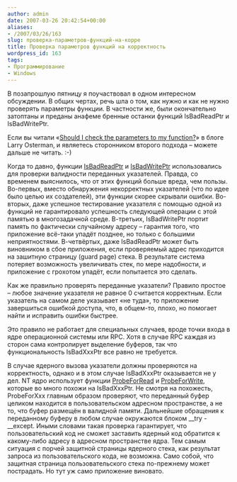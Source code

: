 ```yaml
---
author: admin
date: 2007-03-26 20:42:54+00:00
aliases:
- /2007/03/26/163
slug: проверка-параметров-функций-на-корре
title: Проверка параметров функций на корректность
wordpress_id: 163
tags:
- Программирование
- Windows
---
```


В позапрошлую пятницу я поучаствовал в одном интересном обсуждении. В общих чертах, речь шла о том, как нужно и как не нужно проверять параметры функции. В частности же, были окончательно затоптаны и преданы анафеме бренные останки функций IsBadReadPtr и IsBadWritePtr.

Если вы читали «[Should I check the parameters to my function?](http://blogs.msdn.com/larryosterman/archive/2004/05/18/134471.aspx)» в блоге Larry Osterman, и являетесь сторонником второго подхода – можете дальше не читать. :-)

Когда то давно, функции [IsBadReadPtr](http://msdn2.microsoft.com/en-us/library/aa366713.aspx) и [IsBadWritePtr](http://msdn2.microsoft.com/en-us/library/aa366716.aspx) использовались для проверки валидности переданных указателей. Правда, со временем выяснилось, что от этих функций больше вреда, чем пользы. Во-первых, вместо обнаружения некорректных указателей (что по идее было целью их создателей), эти функции скорее скрывали ошибки. Во-вторых, даже успешное тестирование указателя с помощью одной из функций не гарантировало успешность следующей операции с этой памятью в многозадачной среде. В-третьих, IsBadWritePtr портит память по фактически случайному адресу – гарантия того, что приложение всё-таки упадёт позднее, но только с большими неприятностями. В-четвёртых, даже IsBadReadPtr может быть виновником в сбое приложения, если проверяемый адрес приходится на зашитную страницу (guard page) стека. В результате система потеряет возможность увеличивать стек, по мере надобности, и приложение с грохотом упадёт, если попытается это сделать.

Как же правильно проверять переданные указатели? Правило простое – любое значение указателя не равное 0 считается корректным. Если указатель на самом деле указывает «не туда», то приложение завершиться ошибкой доступа, что, в общем-то, плохо, но помогает найти и исправить ошибки быстрее.

Это правило не работает для специальных случаев, вроде точки входа в ядре операционной системы или RPC. Хотя в случае RPC каждая из сторон сама контролирует выделение буферов, так что функциональность IsBadXxxPtr все равно не требуется. 

В случае ядерного вызова указатели должны проверяются на корректность, однако и в этом случае IsBadXxxPtr оказывается не у дел. NT ядро использует функции [ProbeForRead](http://www.osronline.com/DDKx/kmarch/k102_49bm.htm) и [ProbeForWrite](http://www.osronline.com/ddkx/kmarch/k102_16lu.htm), которые во много похожи на IsBadXxxPtr. Не смотря на похожесть, ProbeForXxx главным образом проверяют, что переданный буфер целиком находится в пользовательском адресном пространстве, а не то, что буфер размещён в валидной памяти. Дальнейшие обращения к переданному буферу в любом случае окружаются блоком __try - __except. Иными словами такая проверка гарантирует, что пользовательский код не сможет заставить ядерный код обратится к какому-либо адресу в адресном пространстве ядра. Тем самым ситуация с порчей защитной страницы ядерного стека, как результат запроса из пользовательского кода, не возможна. Само собой, что защитная страница пользовательского стека по-прежнему может пострадать. Но тут уж само приложение виновато.
